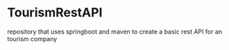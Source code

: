 # TourismRestAPI
repository that uses springboot and maven to create a basic rest API for an tourism company
